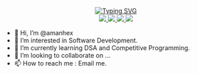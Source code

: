 <p align="center">
<a href="https://www.github.com/amanhex"><img src="https://readme-typing-svg.demolab.com?font=Fira+Code&pause=1000&center=true&vCenter=true&multiline=true&width=435&height=100&lines=Amanhex;Computer+Science+Undergrad;DSA+%7C+Web+Dev+%7C+Python" alt="Typing SVG" /></a>
<br/>

<a href="https://amanhex.github.io/react-portfolio/">
    <img src="https://img.shields.io/badge/Portfolio-Amanhex-red?style=flat-square">
</a>
<a href="https://drive.google.com/drive/folders/1cTSOaNf4eirrh83dj0mIPdnVcoMFx7yT?usp=share_link">
    <img src="https://img.shields.io/badge/PDF-Resume-red?style=flat-square&logo=adobe">
</a>
<a href="https://www.linkedin.com/in/amansingh4958">
    <img src="https://img.shields.io/badge/-Linkedin-blue?style=flat-square&logo=linkedin">
</a>
<a href="mailto:aamankumar4958@gmail.com">
    <img src="https://img.shields.io/badge/-Email-red?style=flat-square&logo=gmail&logoColor=white">
</a>
</p>

- 👋 Hi, I’m @amanhex
- 👀 I’m interested in Software Development.
- 🌱 I’m currently learning DSA and Competitive Programming.
- 💞️ I’m looking to collaborate on ...
- 📫 How to reach me : Email me.
